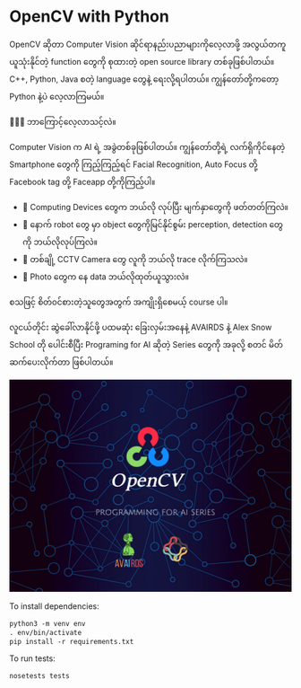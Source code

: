 OpenCV with Python 
==========================

OpenCV ဆိုတာ Computer Vision ဆိုင်ရာနည်းပညာများကိုလေ့လာဖို့ အလွယ်တကူယူသုံးနိုင်တဲ့ function တွေကို စုထားတဲ့ open source library တစ်ခုဖြစ်ပါတယ်။ C++, Python, Java စတဲ့ language တွေနဲ့ ရေးလို့ရပါတယ်။ ကျွန်တော်တို့ကတော့ Python နဲ့ပဲ လေ့လာကြမယ်။

👩‍💻💪 ဘာကြောင့်လေ့လာသင့်လဲ။

Computer Vision က AI ရဲ့ အခွဲတစ်ခုဖြစ်ပါတယ်။ ကျွန်တော်တို့ရဲ့ လက်ရှိကိုင်နေတဲ့ Smartphone တွေကို ကြည့်ကြည့်ရင် Facial Recognition, Auto Focus တို့ Facebook tag တို့ Faceapp တို့ကိုကြည့်ပါ။
* 🧐 Computing Devices တွေက ဘယ်လို လုပ်ပြီး မျက်နှာတွေကို ဖတ်တတ်ကြလဲ။
* 🧐 နောက် robot တွေ မှာ object တွေကိုမြင်နိုင်စွမ်း perception, detection တွေကို ဘယ်လိုလုပ်ကြလဲ။
* 🧐 တစ်ချို့ CCTV Camera တွေ လူကို ဘယ်လို trace လိုက်ကြသလဲ။
* 🧐 Photo တွေက နေ data ဘယ်လိုထုတ်ယူသွားလဲ။

စသဖြင့် စိတ်၀င်စားတဲ့သူတွေအတွက် အကျိုးရှိစေမယ့် course ပါ။

လူငယ်တိုင်း ဆွဲခေါ်လာနိုင်ဖို့ ပထမဆုံး ခြေးလှမ်းအနေနဲ့ AVAIRDS နဲ့ Alex Snow School တို ပေါင်းစီပြီး Programing for AI ဆိုတဲ့ Series တွေကို အခုလို့ စတင် မိတ်ဆက်ပေးလိုက်တာ ဖြစ်ပါတယ်။

![Introduction to Python Basics](./project_img.png)


To install dependencies:

```
python3 -m venv env
. env/bin/activate
pip install -r requirements.txt
```

To run tests:
```
nosetests tests
```

